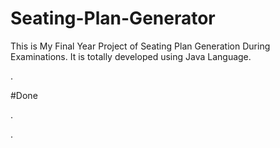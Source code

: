 # Seating-Plan-Generator

This is My Final Year Project of Seating Plan Generation During Examinations. It is totally developed using Java Language.


























































































































































































































.





















































#Done










































































































.




































































































































































































































































































































































































































































































.







































